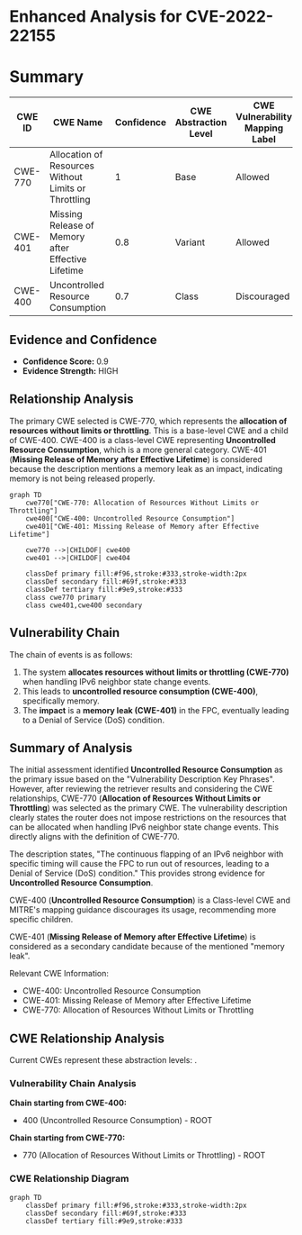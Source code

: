 # Enhanced Analysis for CVE-2022-22155

# Summary
| CWE ID | CWE Name | Confidence | CWE Abstraction Level | CWE Vulnerability Mapping Label | CWE-Vulnerability Mapping Notes |
|---|---|---|---|---|---|
| CWE-770 | Allocation of Resources Without Limits or Throttling | 1 | Base | Allowed | Primary CWE |
| CWE-401 | Missing Release of Memory after Effective Lifetime | 0.8 | Variant | Allowed | Secondary Candidate |
| CWE-400 | Uncontrolled Resource Consumption | 0.7 | Class | Discouraged | Secondary Candidate |

## Evidence and Confidence

*   **Confidence Score:** 0.9
*   **Evidence Strength:** HIGH

## Relationship Analysis
The primary CWE selected is CWE-770, which represents the **allocation of resources without limits or throttling**. This is a base-level CWE and a child of CWE-400. CWE-400 is a class-level CWE representing **Uncontrolled Resource Consumption**, which is a more general category. CWE-401 (**Missing Release of Memory after Effective Lifetime**) is considered because the description mentions a memory leak as an impact, indicating memory is not being released properly.

```mermaid
graph TD
    cwe770["CWE-770: Allocation of Resources Without Limits or Throttling"]
    cwe400["CWE-400: Uncontrolled Resource Consumption"]
    cwe401["CWE-401: Missing Release of Memory after Effective Lifetime"]

    cwe770 -->|CHILDOF| cwe400
    cwe401 -->|CHILDOF| cwe404
    
    classDef primary fill:#f96,stroke:#333,stroke-width:2px
    classDef secondary fill:#69f,stroke:#333
    classDef tertiary fill:#9e9,stroke:#333
    class cwe770 primary
    class cwe401,cwe400 secondary
```

## Vulnerability Chain
The chain of events is as follows:

1.  The system **allocates resources without limits or throttling (CWE-770)** when handling IPv6 neighbor state change events.
2.  This leads to **uncontrolled resource consumption (CWE-400)**, specifically memory.
3.  The **impact** is a **memory leak (CWE-401)** in the FPC, eventually leading to a Denial of Service (DoS) condition.

## Summary of Analysis
The initial assessment identified **Uncontrolled Resource Consumption** as the primary issue based on the "Vulnerability Description Key Phrases". However, after reviewing the retriever results and considering the CWE relationships, CWE-770 (**Allocation of Resources Without Limits or Throttling**) was selected as the primary CWE. The vulnerability description clearly states the router does not impose restrictions on the resources that can be allocated when handling IPv6 neighbor state change events. This directly aligns with the definition of CWE-770.

The description states, "The continuous flapping of an IPv6 neighbor with specific timing will cause the FPC to run out of resources, leading to a Denial of Service (DoS) condition." This provides strong evidence for **Uncontrolled Resource Consumption**.

CWE-400 (**Uncontrolled Resource Consumption**) is a Class-level CWE and MITRE's mapping guidance discourages its usage, recommending more specific children.

CWE-401 (**Missing Release of Memory after Effective Lifetime**) is considered as a secondary candidate because of the mentioned "memory leak".

Relevant CWE Information:
- CWE-400: Uncontrolled Resource Consumption
- CWE-401: Missing Release of Memory after Effective Lifetime
- CWE-770: Allocation of Resources Without Limits or Throttling


## CWE Relationship Analysis

Current CWEs represent these abstraction levels: .


### Vulnerability Chain Analysis

**Chain starting from CWE-400:**
- 400 (Uncontrolled Resource Consumption) - ROOT


**Chain starting from CWE-770:**
- 770 (Allocation of Resources Without Limits or Throttling) - ROOT



### CWE Relationship Diagram

```mermaid
graph TD
    classDef primary fill:#f96,stroke:#333,stroke-width:2px
    classDef secondary fill:#69f,stroke:#333
    classDef tertiary fill:#9e9,stroke:#333
```